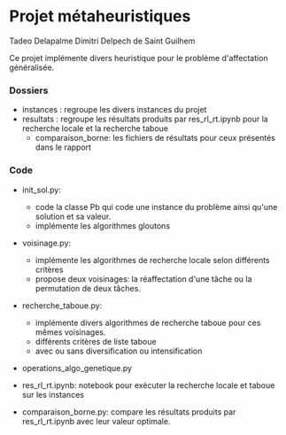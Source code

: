 # Projet métaheuristiques

Tadeo Delapalme
Dimitri Delpech de Saint Guilhem

Ce projet implémente divers heuristique pour le problème d'affectation généralisée.

### Dossiers
- instances : regroupe les divers instances du projet
- resultats : regroupe les résultats produits par res_rl_rt.ipynb pour la recherche locale et la recherche taboue
    - comparaison_borne: les fichiers de résultats pour ceux présentés dans le rapport

### Code
- init_sol.py: 
    - code la classe Pb qui code une instance du problème ainsi qu'une solution et sa valeur.
    - implémente les algorithmes gloutons
- voisinage.py: 
    - implémente les algorithmes de recherche locale selon différents critères
    - propose deux voisinages: la réaffectation d'une tâche ou la permutation de deux tâches.
- recherche_taboue.py:
    - implémente divers algorithmes de recherche taboue pour ces mêmes voisinages.
    - différents critères de liste taboue
    - avec ou sans diversification ou intensification
- operations_algo_genetique.py

- res_rl_rt.ipynb: notebook pour exécuter la recherche locale et taboue sur les instances
- comparaison_borne.py: compare les résultats produits par res_rl_rt.ipynb avec leur valeur optimale.

